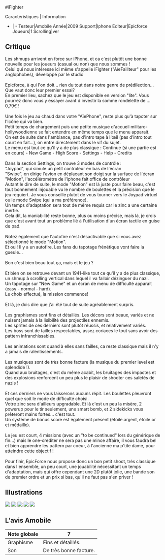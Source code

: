 #iFighter

Caractéristiques | Information
- | -
Testeur|Amobile
Année|2009
Support|Iphone
Editeur|Epicforce
Joueurs|1
Scrolling|ver

## Critique
Les shmups arrivent en force sur iPhone, et ca c'est plutôt une bonne nouvelle pour les joueurs (casual ou non) que nous sommes !<br/>Celui qui nous intéresse ici même s'appelle iFighter ("AïeFaillteur" pour les anglophobes), développé par le studio<br/><br/>Epicforce, à qui l'on doit... rien du tout dans notre genre de prédilection...<br/>Que vaut donc leur premier essai?<br/>En premier lieu, sachez que le jeu est disponible en version "lite". Vous pourrez donc vous y essayer avant d'investir la somme rondelette de ... 0,79€ !<br/><br/>Une fois le jeu au chaud dans votre "AïePhone", reste plus qu'à tapoter sur l'icône qui va bien.<br/>Petit temps de chargement puis une petite musique d'accueil militaro-hollywoodienne se fait entendre en même temps que le menu apparait.<br/>On est de suite dans l'ambiance, pas d'intro tape à l'œil (pas d'intro tout court en fait...), on entre directement dans le vif du sujet.<br/>Le menu est tout ce qu'il y a de plus classique : Continue (si une partie est en cours) - New Game - High Score - Settings - Help - Credits<br/><br/>Dans la section Settings, on trouve 3 modes de contrôle :<br/>"Joypad", qui simule un petit controleur en bas de l'écran<br/>"Swipe", on dirige l'avion en déplacant son doigt sur la surface de l'écran<br/>"Motion", l'accéléromètre de l'iphone fait office de contrôleur<br/>Autant le dire de suite, le mode "Motion" est là juste pour faire beau, c'est tout bonnement injouable vu le nombre de boulettes et la précision que le jeu requiert. Je vous conseille plutot de vous tourner vers le Joypad virtuel ou le mode Swipe (qui a ma préférence).<br/>Un temps d'adaptation sera tout de même requis car le zinc a une certaine inertie.<br/>Cela dit, la maniabilité reste bonne, plus ou moins précise, mais là, je crois que c'est avant tout un problème lié à l'utilisation d'un écran tactile en guise de pad.<br/><br/>Notez également que l'autofire n'est désactivable que si vous avez sélectionné le mode "Motion".<br/>Et oui! Il y a un autofire. Les fans du tapotage frénétique vont faire la gueule...<br/><br/>Bon c'est bien beau tout ça, mais et le jeu ?<br/><br/>Et bien on se retrouve devant un 1941-like tout ce qu'il y a de plus classique, un shmup à scrolling vertical dans lequel il va falloir dézinguer du nazi.<br/>Un tapotage sur "New Game" et un écran de menu de difficulté apparait (easy - normal - hard).<br/>Le choix effectué, la mission commence!<br/><br/>Et là, je dois dire que j'ai été tout de suite agréablement surpris.<br/><br/>Les graphismes sont fins et détaillés. Les décors sont beaux, variés et ne nuisent jamais à la lisibilité des projectiles ennemis.<br/>Les sprites de ces derniers sont plutôt réussis, et relativement variés.<br/>Les boss sont de tailles respectables, assez coriaces le tout sans avoir des pattern infranchissables.<br/><br/>Les animations sont quand à elles sans failles, ca reste classique mais il n'y a jamais de ralentissements.<br/><br/>Les musiques sont de très bonne facture (la musique du premier level est splendide !).<br/>Quand aux bruitages, c'est du même acabit, les bruitages des impactes et des explosions renforcent un peu plus le plaisir de shooter ces saletés de nazis !<br/><br/>Et ces derniers ne vous laisserons aucuns répit. Les boulettes pleuvront quel que soit le mode de difficulté choisi.<br/>Votre zinc sera d'ailleurs upgradable. Et là c'est un peu la misère, 2 powerup pour le tir seulement, une smart bomb, et 2 sidekicks vous prêteront mains fortes... c'est tout.<br/>Un système de bonus score est également présent (étoile argent, étoile or et médaille).<br/><br/>Le jeu est court, 4 missions (avec un "to be continued" lors du générique de fin...) mais le one-crediter ne sera pas une mince affaire, il vous faudra bel et bien apprendre les pattern par coeur, à l'ancienne ma p'tite dame, pour atteindre cette objectif !<br/><br/>Pour finir, EpicForce nous propose donc un bon petit shoot, très classique dans l'ensemble, un peu court, une jouabilité nécessitant un temps d'adaptation, mais qui offre cependant une 2D plutôt jolie, une bande son de premier ordre et un prix si bas, qu'il ne faut pas s'en priver !<br/>

## Illustrations
![](http://www.shmup.com/images/thumbs/img_fiche_1_1325.png)
![](http://www.shmup.com/images/thumbs/img_fiche_2_1325.png)
![](http://www.shmup.com/images/thumbs/img_fiche_3_1325.png)
![](http://www.shmup.com/images/thumbs/img_fiche_4_1325.png)
![](http://www.shmup.com/images/thumbs/img_fiche_5_1325.png)

## L'avis Amobile
Note globale|7
-|-
Graphisme|Fins et détaillés.
Son|De très bonne facture.

